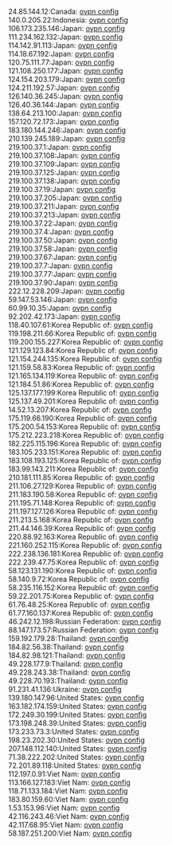 24.85.144.12:Canada: [ovpn config](vpn/24_85_144_12.ovpn)  
140.0.205.22:Indonesia: [ovpn config](vpn/140_0_205_22.ovpn)  
106.173.235.146:Japan: [ovpn config](vpn/106_173_235_146.ovpn)  
111.234.162.132:Japan: [ovpn config](vpn/111_234_162_132.ovpn)  
114.142.91.113:Japan: [ovpn config](vpn/114_142_91_113.ovpn)  
114.18.67.192:Japan: [ovpn config](vpn/114_18_67_192.ovpn)  
120.75.111.77:Japan: [ovpn config](vpn/120_75_111_77.ovpn)  
121.108.250.177:Japan: [ovpn config](vpn/121_108_250_177.ovpn)  
124.154.203.179:Japan: [ovpn config](vpn/124_154_203_179.ovpn)  
124.211.192.57:Japan: [ovpn config](vpn/124_211_192_57.ovpn)  
126.140.36.245:Japan: [ovpn config](vpn/126_140_36_245.ovpn)  
126.40.36.144:Japan: [ovpn config](vpn/126_40_36_144.ovpn)  
138.64.213.100:Japan: [ovpn config](vpn/138_64_213_100.ovpn)  
157.120.72.173:Japan: [ovpn config](vpn/157_120_72_173.ovpn)  
183.180.144.246:Japan: [ovpn config](vpn/183_180_144_246.ovpn)  
210.139.245.189:Japan: [ovpn config](vpn/210_139_245_189.ovpn)  
219.100.37.1:Japan: [ovpn config](vpn/219_100_37_1.ovpn)  
219.100.37.108:Japan: [ovpn config](vpn/219_100_37_108.ovpn)  
219.100.37.109:Japan: [ovpn config](vpn/219_100_37_109.ovpn)  
219.100.37.125:Japan: [ovpn config](vpn/219_100_37_125.ovpn)  
219.100.37.138:Japan: [ovpn config](vpn/219_100_37_138.ovpn)  
219.100.37.19:Japan: [ovpn config](vpn/219_100_37_19.ovpn)  
219.100.37.205:Japan: [ovpn config](vpn/219_100_37_205.ovpn)  
219.100.37.211:Japan: [ovpn config](vpn/219_100_37_211.ovpn)  
219.100.37.213:Japan: [ovpn config](vpn/219_100_37_213.ovpn)  
219.100.37.22:Japan: [ovpn config](vpn/219_100_37_22.ovpn)  
219.100.37.4:Japan: [ovpn config](vpn/219_100_37_4.ovpn)  
219.100.37.50:Japan: [ovpn config](vpn/219_100_37_50.ovpn)  
219.100.37.58:Japan: [ovpn config](vpn/219_100_37_58.ovpn)  
219.100.37.67:Japan: [ovpn config](vpn/219_100_37_67.ovpn)  
219.100.37.7:Japan: [ovpn config](vpn/219_100_37_7.ovpn)  
219.100.37.77:Japan: [ovpn config](vpn/219_100_37_77.ovpn)  
219.100.37.90:Japan: [ovpn config](vpn/219_100_37_90.ovpn)  
222.12.228.209:Japan: [ovpn config](vpn/222_12_228_209.ovpn)  
59.147.53.146:Japan: [ovpn config](vpn/59_147_53_146.ovpn)  
60.99.10.35:Japan: [ovpn config](vpn/60_99_10_35.ovpn)  
92.202.42.173:Japan: [ovpn config](vpn/92_202_42_173.ovpn)  
118.40.107.61:Korea Republic of: [ovpn config](vpn/118_40_107_61.ovpn)  
119.198.211.66:Korea Republic of: [ovpn config](vpn/119_198_211_66.ovpn)  
119.200.155.227:Korea Republic of: [ovpn config](vpn/119_200_155_227.ovpn)  
121.129.123.84:Korea Republic of: [ovpn config](vpn/121_129_123_84.ovpn)  
121.154.244.135:Korea Republic of: [ovpn config](vpn/121_154_244_135.ovpn)  
121.159.58.83:Korea Republic of: [ovpn config](vpn/121_159_58_83.ovpn)  
121.165.134.119:Korea Republic of: [ovpn config](vpn/121_165_134_119.ovpn)  
121.184.51.86:Korea Republic of: [ovpn config](vpn/121_184_51_86.ovpn)  
125.137.177.199:Korea Republic of: [ovpn config](vpn/125_137_177_199.ovpn)  
125.137.49.201:Korea Republic of: [ovpn config](vpn/125_137_49_201.ovpn)  
14.52.13.207:Korea Republic of: [ovpn config](vpn/14_52_13_207.ovpn)  
175.119.66.190:Korea Republic of: [ovpn config](vpn/175_119_66_190.ovpn)  
175.200.54.153:Korea Republic of: [ovpn config](vpn/175_200_54_153.ovpn)  
175.212.223.218:Korea Republic of: [ovpn config](vpn/175_212_223_218.ovpn)  
182.225.115.196:Korea Republic of: [ovpn config](vpn/182_225_115_196.ovpn)  
183.105.233.151:Korea Republic of: [ovpn config](vpn/183_105_233_151.ovpn)  
183.108.193.125:Korea Republic of: [ovpn config](vpn/183_108_193_125.ovpn)  
183.99.143.211:Korea Republic of: [ovpn config](vpn/183_99_143_211.ovpn)  
210.181.111.85:Korea Republic of: [ovpn config](vpn/210_181_111_85.ovpn)  
211.106.27.129:Korea Republic of: [ovpn config](vpn/211_106_27_129.ovpn)  
211.183.190.58:Korea Republic of: [ovpn config](vpn/211_183_190_58.ovpn)  
211.195.71.148:Korea Republic of: [ovpn config](vpn/211_195_71_148.ovpn)  
211.197.127.126:Korea Republic of: [ovpn config](vpn/211_197_127_126.ovpn)  
211.213.5.168:Korea Republic of: [ovpn config](vpn/211_213_5_168.ovpn)  
211.44.146.39:Korea Republic of: [ovpn config](vpn/211_44_146_39.ovpn)  
220.88.92.163:Korea Republic of: [ovpn config](vpn/220_88_92_163.ovpn)  
221.160.252.115:Korea Republic of: [ovpn config](vpn/221_160_252_115.ovpn)  
222.238.136.181:Korea Republic of: [ovpn config](vpn/222_238_136_181.ovpn)  
222.239.47.75:Korea Republic of: [ovpn config](vpn/222_239_47_75.ovpn)  
58.123.131.190:Korea Republic of: [ovpn config](vpn/58_123_131_190.ovpn)  
58.140.9.72:Korea Republic of: [ovpn config](vpn/58_140_9_72.ovpn)  
58.235.116.152:Korea Republic of: [ovpn config](vpn/58_235_116_152.ovpn)  
59.22.201.75:Korea Republic of: [ovpn config](vpn/59_22_201_75.ovpn)  
61.76.48.25:Korea Republic of: [ovpn config](vpn/61_76_48_25.ovpn)  
61.77.160.137:Korea Republic of: [ovpn config](vpn/61_77_160_137.ovpn)  
46.242.12.198:Russian Federation: [ovpn config](vpn/46_242_12_198.ovpn)  
88.147.173.57:Russian Federation: [ovpn config](vpn/88_147_173_57.ovpn)  
159.192.179.28:Thailand: [ovpn config](vpn/159_192_179_28.ovpn)  
184.82.56.38:Thailand: [ovpn config](vpn/184_82_56_38.ovpn)  
184.82.98.121:Thailand: [ovpn config](vpn/184_82_98_121.ovpn)  
49.228.177.9:Thailand: [ovpn config](vpn/49_228_177_9.ovpn)  
49.228.243.38:Thailand: [ovpn config](vpn/49_228_243_38.ovpn)  
49.228.70.193:Thailand: [ovpn config](vpn/49_228_70_193.ovpn)  
91.231.41.136:Ukraine: [ovpn config](vpn/91_231_41_136.ovpn)  
139.180.147.96:United States: [ovpn config](vpn/139_180_147_96.ovpn)  
163.182.174.159:United States: [ovpn config](vpn/163_182_174_159.ovpn)  
172.249.30.199:United States: [ovpn config](vpn/172_249_30_199.ovpn)  
173.198.248.39:United States: [ovpn config](vpn/173_198_248_39.ovpn)  
173.233.73.3:United States: [ovpn config](vpn/173_233_73_3.ovpn)  
198.23.202.30:United States: [ovpn config](vpn/198_23_202_30.ovpn)  
207.148.112.140:United States: [ovpn config](vpn/207_148_112_140.ovpn)  
71.38.222.202:United States: [ovpn config](vpn/71_38_222_202.ovpn)  
72.201.89.118:United States: [ovpn config](vpn/72_201_89_118.ovpn)  
112.197.0.91:Viet Nam: [ovpn config](vpn/112_197_0_91.ovpn)  
113.166.127.183:Viet Nam: [ovpn config](vpn/113_166_127_183.ovpn)  
118.71.133.184:Viet Nam: [ovpn config](vpn/118_71_133_184.ovpn)  
183.80.159.60:Viet Nam: [ovpn config](vpn/183_80_159_60.ovpn)  
1.53.153.96:Viet Nam: [ovpn config](vpn/1_53_153_96.ovpn)  
42.116.243.46:Viet Nam: [ovpn config](vpn/42_116_243_46.ovpn)  
42.117.68.95:Viet Nam: [ovpn config](vpn/42_117_68_95.ovpn)  
58.187.251.200:Viet Nam: [ovpn config](vpn/58_187_251_200.ovpn)  
